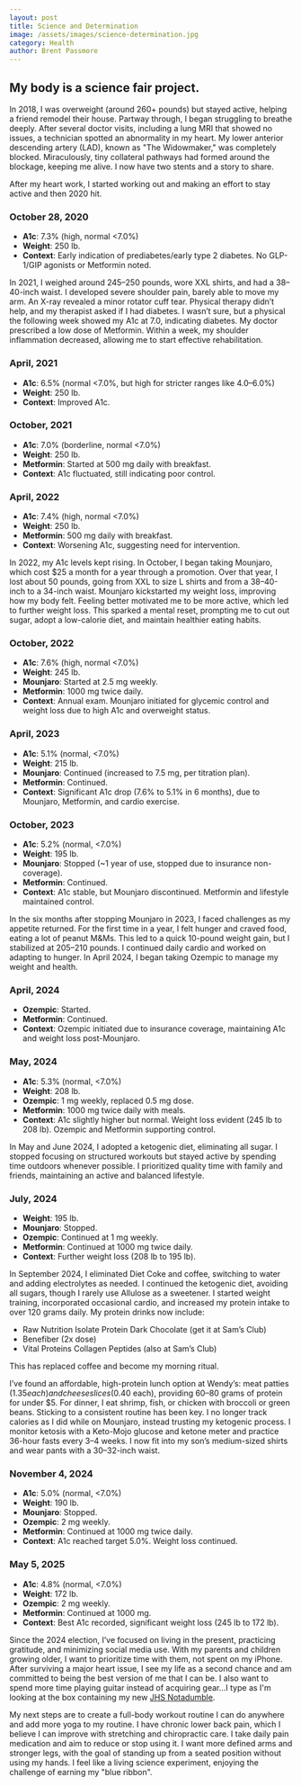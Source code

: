 ```yaml
---
layout: post
title: Science and Determination
image: /assets/images/science-determination.jpg
category: Health
author: Brent Passmore
---
```


## My body is a science fair project.

In 2018, I was overweight (around 260+ pounds) but stayed active, helping a friend remodel their house. Partway through, I began struggling to breathe deeply. After several doctor visits, including a lung MRI that showed no issues, a technician spotted an abnormality in my heart. My lower anterior descending artery (LAD), known as "The Widowmaker," was completely blocked. Miraculously, tiny collateral pathways had formed around the blockage, keeping me alive. I now have two stents and a story to share.

After my heart work, I started working out and making an effort to stay active and then 2020 hit.

### October 28, 2020
- **A1c**: 7.3% (high, normal <7.0%)
- **Weight**: 250 lb.
- **Context**: Early indication of prediabetes/early type 2 diabetes. No GLP-1/GIP agonists or Metformin noted.

In 2021, I weighed around 245–250 pounds, wore XXL shirts, and had a 38–40-inch waist. I developed severe shoulder pain, barely able to move my arm. An X-ray revealed a minor rotator cuff tear. Physical therapy didn’t help, and my therapist asked if I had diabetes. I wasn’t sure, but a physical the following week showed my A1c at 7.0, indicating diabetes. My doctor prescribed a low dose of Metformin. Within a week, my shoulder inflammation decreased, allowing me to start effective rehabilitation.

### April, 2021
- **A1c**: 6.5% (normal <7.0%, but high for stricter ranges like 4.0–6.0%)
- **Weight**: 250 lb.
- **Context**: Improved A1c.

### October, 2021
- **A1c**: 7.0% (borderline, normal <7.0%)
- **Weight**: 250 lb.
- **Metformin**: Started at 500 mg daily with breakfast.
- **Context**: A1c fluctuated, still indicating poor control.

### April, 2022
- **A1c**: 7.4% (high, normal <7.0%)
- **Weight**: 250 lb.
- **Metformin**: 500 mg daily with breakfast.
- **Context**: Worsening A1c, suggesting need for intervention.

In 2022, my A1c levels kept rising. In October, I began taking Mounjaro, which cost $25 a month for a year through a promotion. Over that year, I lost about 50 pounds, going from XXL to size L shirts and from a 38–40-inch to a 34-inch waist. Mounjaro kickstarted my weight loss, improving how my body felt. Feeling better motivated me to be more active, which led to further weight loss. This sparked a mental reset, prompting me to cut out sugar, adopt a low-calorie diet, and maintain healthier eating habits.

### October, 2022
- **A1c**: 7.6% (high, normal <7.0%)
- **Weight**: 245 lb.
- **Mounjaro**: Started at 2.5 mg weekly.
- **Metformin**: 1000 mg twice daily.
- **Context**: Annual exam. Mounjaro initiated for glycemic control and weight loss due to high A1c and overweight status.

### April, 2023
- **A1c**: 5.1% (normal, <7.0%)
- **Weight**: 215 lb.
- **Mounjaro**: Continued (increased to 7.5 mg, per titration plan).
- **Metformin**: Continued.
- **Context**: Significant A1c drop (7.6% to 5.1% in 6 months), due to Mounjaro, Metformin, and cardio exercise.

### October, 2023
- **A1c**: 5.2% (normal, <7.0%)
- **Weight**: 195 lb.
- **Mounjaro**: Stopped (~1 year of use, stopped due to insurance non-coverage).
- **Metformin**: Continued.
- **Context**: A1c stable, but Mounjaro discontinued. Metformin and lifestyle maintained control.

In the six months after stopping Mounjaro in 2023, I faced challenges as my appetite returned. For the first time in a year, I felt hunger and craved food, eating a lot of peanut M&Ms. This led to a quick 10-pound weight gain, but I stabilized at 205–210 pounds. I continued daily cardio and worked on adapting to hunger. In April 2024, I began taking Ozempic to manage my weight and health.

### April, 2024
- **Ozempic**: Started.
- **Metformin**: Continued.
- **Context**: Ozempic initiated due to insurance coverage, maintaining A1c and weight loss post-Mounjaro.

### May, 2024
- **A1c**: 5.3% (normal, <7.0%)
- **Weight**: 208 lb.
- **Ozempic**: 1 mg weekly, replaced 0.5 mg dose.
- **Metformin**: 1000 mg twice daily with meals.
- **Context**: A1c slightly higher but normal. Weight loss evident (245 lb to 208 lb). Ozempic and Metformin supporting control.

In May and June 2024, I adopted a ketogenic diet, eliminating all sugar. I stopped focusing on structured workouts but stayed active by spending time outdoors whenever possible. I prioritized quality time with family and friends, maintaining an active and balanced lifestyle.

### July, 2024
- **Weight**: 195 lb.
- **Mounjaro**: Stopped.
- **Ozempic**: Continued at 1 mg weekly.
- **Metformin**: Continued at 1000 mg twice daily.
- **Context**: Further weight loss (208 lb to 195 lb).

In September 2024, I eliminated Diet Coke and coffee, switching to water and adding electrolytes as needed. I continued the ketogenic diet, avoiding all sugars, though I rarely use Allulose as a sweetener. I started weight training, incorporated occasional cardio, and increased my protein intake to over 120 grams daily. My protein drinks now include:

- Raw Nutrition Isolate Protein Dark Chocolate (get it at Sam’s Club)
- Benefiber (2x dose)
- Vital Proteins Collagen Peptides (also at Sam’s Club)

This has replaced coffee and become my morning ritual.

I’ve found an affordable, high-protein lunch option at Wendy’s: meat patties ($1.35 each) and cheese slices ($0.40 each), providing 60–80 grams of protein for under $5. For dinner, I eat shrimp, fish, or chicken with broccoli or green beans. Sticking to a consistent routine has been key. I no longer track calories as I did while on Mounjaro, instead trusting my ketogenic process. I monitor ketosis with a Keto-Mojo glucose and ketone meter and practice 36-hour fasts every 3–4 weeks. I now fit into my son’s medium-sized shirts and wear pants with a 30–32-inch waist.

### November 4, 2024
- **A1c**: 5.0% (normal, <7.0%)
- **Weight**: 190 lb.
- **Mounjaro**: Stopped.
- **Ozempic**: 2 mg weekly.
- **Metformin**: Continued at 1000 mg twice daily.
- **Context**: A1c reached target 5.0%. Weight loss continued.

### May 5, 2025
- **A1c**: 4.8% (normal, <7.0%)
- **Weight**: 172 lb.
- **Ozempic**: 2 mg weekly.
- **Metformin**: Continued at 1000 mg.
- **Context**: Best A1c recorded, significant weight loss (245 lb to 172 lb).

Since the 2024 election, I’ve focused on living in the present, practicing gratitude, and minimizing social media use. With my parents and children growing older, I want to prioritize time with them, not spent on my iPhone. After surviving a major heart issue, I see my life as a second chance and am committed to being the best version of me that I can be. I also want to spend more time playing guitar instead of acquiring gear...I type as I'm looking at the box containing my new [JHS Notadumble](https://jhspedals.info/products/notadumble).

My next steps are to create a full-body workout routine I can do anywhere and add more yoga to my routine. I have chronic lower back pain, which I believe I can improve with stretching and chiropractic care. I take daily pain medication and aim to reduce or stop using it. I want more defined arms and stronger legs, with the goal of standing up from a seated position without using my hands. I feel like a living science experiment, enjoying the challenge of earning my "blue ribbon".